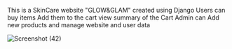 This is a SkinCare website "GLOW&GLAM" created using Django 
Users can buy items Add them to the cart view summary of the Cart 
Admin can Add new products and manage website and user data

![Screenshot (42)](https://github.com/Kirtika2227/Skincare-website-/assets/136061745/ccb7f18f-ba8c-4bf9-b2d2-d8932b0be1a4)


